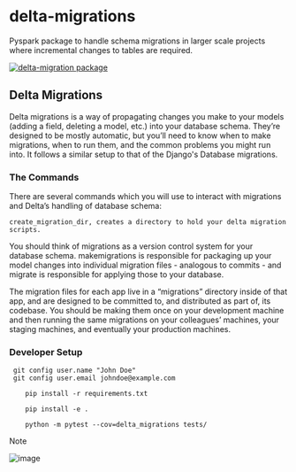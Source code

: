 # delta-migrations
Pyspark package to handle schema migrations in larger scale projects where incremental changes to tables are required. 

[![delta-migration package](https://github.com/magrathj/delta-migrations/actions/workflows/python-package.yml/badge.svg)](https://github.com/magrathj/delta-migrations/actions/workflows/python-package.yml)

## Delta Migrations

Delta migrations is a way of propagating changes you make to your models (adding a field, deleting a model, etc.) into your database schema. They’re designed to be mostly automatic, but you’ll need to know when to make migrations, when to run them, and the common problems you might run into. It follows a similar setup to that of the Django's Database migrations. 

### The Commands

There are several commands which you will use to interact with migrations and Delta’s handling of database schema:

    create_migration_dir, creates a directory to hold your delta migration scripts.
    

You should think of migrations as a version control system for your database schema. makemigrations is responsible for packaging up your model changes into individual migration files - analogous to commits - and migrate is responsible for applying those to your database.

The migration files for each app live in a “migrations” directory inside of that app, and are designed to be committed to, and distributed as part of, its codebase. You should be making them once on your development machine and then running the same migrations on your colleagues’ machines, your staging machines, and eventually your production machines.

### Developer Setup

```
 git config user.name "John Doe"
 git config user.email johndoe@example.com
```

```
    pip install -r requirements.txt
```

```
    pip install -e .
```

```
    python -m pytest --cov=delta_migrations tests/
```

Note

![image](https://user-images.githubusercontent.com/26692441/136924716-bd01a465-3725-47ab-94ab-ed04af9bd0f5.png)
